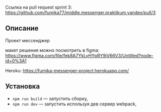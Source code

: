 Ссылка на pull request sprint 3:
https://github.com/fumika77/middle.messenger.praktikum.yandex/pull/3
## Описание

Проект мессенджер

макет решения можно посмотреть в figma:
https://www.figma.com/file/fek8A7YkLyHYpRY9jV66V3/Untitled?node-id=0%3A1

Heroku:
https://fumika-messenger-project.herokuapp.com/

## Установка

- `npm run build` — запустить сборку,
- `npm run dev` — запустить используя дев сервер webpack,

